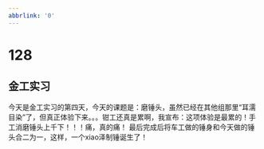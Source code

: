 ```yaml
---
abbrlink: '0'
---
```

# 128

## 金工实习

今天是金工实习的第四天，今天的课题是：磨锤头，虽然已经在其他组那里“耳濡目染”了，但真正体验下来。。。钳工还真是累啊，我宣布：这项体验是最累的！手工消磨锤头上千下！！！痛，真的痛！
最后完成后将车工做的锤身和今天做的锤头合二为一，这样，一个xiao泽制锤诞生了！
